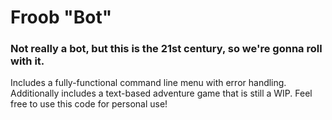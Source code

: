 # Froob "Bot"
### Not really a bot, but this is the 21st century, so we're gonna roll with it.

Includes a fully-functional command line menu with error handling. Additionally includes a text-based adventure game that is still a WIP. Feel free to use this code for personal use!
